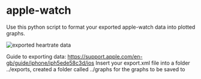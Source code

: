 # apple-watch

Use this python script to format your exported apple-watch data into plotted graphs.

![exported heartrate data](https://media.discordapp.net/attachments/913872498829975573/1115978324297142342/image.png?width=908&height=337)

Guide to exporting data: https://support.apple.com/en-gb/guide/iphone/iph5ede58c3d/ios
Insert your export.xml file into a folder ../exports, created a folder called ../graphs for the graphs to be saved to
